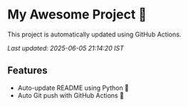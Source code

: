 # My Awesome Project 🚀

This project is automatically updated using GitHub Actions.

_Last updated: 2025-06-05 21:14:20 IST_

## Features
- Auto-update README using Python 🐍
- Auto Git push with GitHub Actions 🤖
